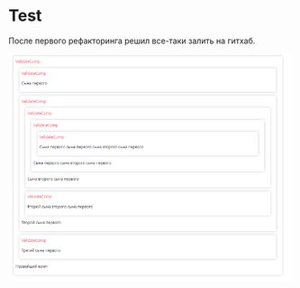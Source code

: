 # Test
После первого рефакторинга решил все-таки залить на гитхаб.

![alt text](screens/screen.png "Описание будет тут")​
